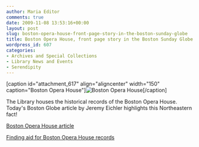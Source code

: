 ```yaml
---
author: Maria Editor
comments: true
date: 2009-11-08 13:53:16+00:00
layout: post
slug: boston-opera-house-front-page-story-in-the-boston-sunday-globe
title: Boston Opera House, front page story in the Boston Sunday Globe
wordpress_id: 607
categories:
- Archives and Special Collections
- Library News and Events
- Serendipity
---
```


[caption id="attachment_617" align="aligncenter" width="150" caption="Boston Opera House"]![Boston Opera House](http://www.lib.neu.edu/snippets/wp-content/uploads/2009/11/Boston-Opera-House-150x150.jpg)[/caption]

The Library houses the historical records of the Boston Opera House. Today's Boston Globe article by Jeremy Eichler highlights this Northeastern fact!

[Boston Opera House article](http://www.boston.com/ae/theater_arts/articles/2009/11/08/the_rise_and_fall_of_the_original_boston_opera_house____and_the_void_it_left_behind/?page=2)

[Finding aid for Boston Opera House records](http://www.lib.neu.edu/archives/collect/findaids/m33find.htm)
